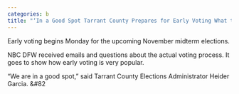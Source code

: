 ```yaml
---
categories: b
title: "‘In a Good Spot Tarrant County Prepares for Early Voting What to Expect"
---
```


Early voting begins Monday for the upcoming November midterm elections.



NBC DFW received emails and questions about the actual voting process. It goes to show how early voting is very popular.



&#8220;We are in a good spot,&#8221; said Tarrant County Elections Administrator Heider Garcia. &#82